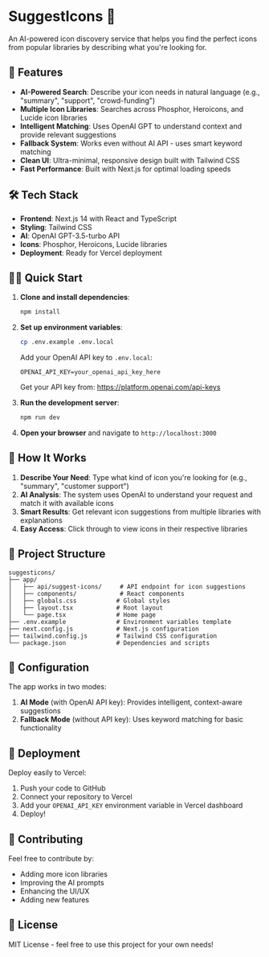 # SuggestIcons 🎯

An AI-powered icon discovery service that helps you find the perfect icons from popular libraries by describing what you're looking for.

## 🚀 Features

- **AI-Powered Search**: Describe your icon needs in natural language (e.g., "summary", "support", "crowd-funding")
- **Multiple Icon Libraries**: Searches across Phosphor, Heroicons, and Lucide icon libraries
- **Intelligent Matching**: Uses OpenAI GPT to understand context and provide relevant suggestions
- **Fallback System**: Works even without AI API - uses smart keyword matching
- **Clean UI**: Ultra-minimal, responsive design built with Tailwind CSS
- **Fast Performance**: Built with Next.js for optimal loading speeds

## 🛠️ Tech Stack

- **Frontend**: Next.js 14 with React and TypeScript
- **Styling**: Tailwind CSS
- **AI**: OpenAI GPT-3.5-turbo API
- **Icons**: Phosphor, Heroicons, Lucide libraries
- **Deployment**: Ready for Vercel deployment

## 🏃‍♂️ Quick Start

1. **Clone and install dependencies**:
   ```bash
   npm install
   ```

2. **Set up environment variables**:
   ```bash
   cp .env.example .env.local
   ```
   Add your OpenAI API key to `.env.local`:
   ```
   OPENAI_API_KEY=your_openai_api_key_here
   ```
   Get your API key from: https://platform.openai.com/api-keys

3. **Run the development server**:
   ```bash
   npm run dev
   ```

4. **Open your browser** and navigate to `http://localhost:3000`

## 🎯 How It Works

1. **Describe Your Need**: Type what kind of icon you're looking for (e.g., "summary", "customer support")
2. **AI Analysis**: The system uses OpenAI to understand your request and match it with available icons
3. **Smart Results**: Get relevant icon suggestions from multiple libraries with explanations
4. **Easy Access**: Click through to view icons in their respective libraries

## 📁 Project Structure

```
suggesticons/
├── app/
│   ├── api/suggest-icons/     # API endpoint for icon suggestions
│   ├── components/            # React components
│   ├── globals.css           # Global styles
│   ├── layout.tsx            # Root layout
│   └── page.tsx              # Home page
├── .env.example              # Environment variables template
├── next.config.js            # Next.js configuration
├── tailwind.config.js        # Tailwind CSS configuration
└── package.json              # Dependencies and scripts
```

## 🔧 Configuration

The app works in two modes:

1. **AI Mode** (with OpenAI API key): Provides intelligent, context-aware suggestions
2. **Fallback Mode** (without API key): Uses keyword matching for basic functionality

## 🚀 Deployment

Deploy easily to Vercel:

1. Push your code to GitHub
2. Connect your repository to Vercel
3. Add your `OPENAI_API_KEY` environment variable in Vercel dashboard
4. Deploy!

## 🤝 Contributing

Feel free to contribute by:
- Adding more icon libraries
- Improving the AI prompts
- Enhancing the UI/UX
- Adding new features

## 📝 License

MIT License - feel free to use this project for your own needs!
